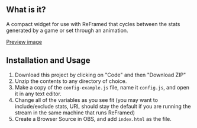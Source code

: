 ## What is it?
A compact widget for use with ReFramed that cycles between the stats generated by a game or set through an animation. 

[Preview image](preview.png)

## Installation and Usage
1. Download this project by clicking on "Code" and then "Download ZIP"
2. Unzip the contents to any directory of choice.
3. Make a copy of the `config-example.js` file, name it `config.js`, and open it in any text editor.
4. Change all of the variables as you see fit (you may want to include/exclude stats, URL should stay the default if you are running the stream in the same machine that runs ReFramed)
5. Create a Browser Source in OBS, and add `index.html` as the file.